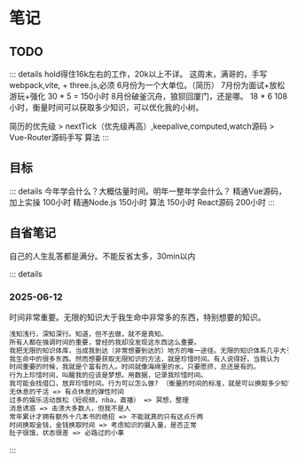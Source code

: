 # 笔记

## TODO

::: details
hold得住16k左右的工作，20k以上不详。
这周末，满哥的，手写webpack,vite, + three.js,必须
6月份为一个大单位。（简历）
7月份为面试+放松游玩+强化 30 * 5 = 150小时
8月份破釜沉舟，狼狈回厦门，还是哪。
18 * 6 108小时，衡量时间可以获取多少知识，可以优化我的小树。

简历的优先级 >
nextTick（优先级再高）,keepalive,computed,watch源码 >
Vue-Router源码手写
算法
:::

## 目标

::: details
今年学会什么？大概估量时间。明年一整年学会什么？
精通Vue源码，加上实操 100小时
精通Node.js 150小时
算法 150小时
React源码 200小时
:::

## 自省笔记

自己的人生乱答都是满分。不能反省太多，30min以内

::: details

### 2025-06-12

时间非常重要。无限的知识大于我生命中非常多的东西，特别想要的知识。

```md
浅知浅行，深知深行。知道，但不去做，就不是真知。
所有人都在强调时间的重要，曾经的我却没发现这东西这么重要。
我把无限的知识体库，当成我到达（非常想要到达的）地方的唯一途径。无限的知识体系几乎大于
我生命中的很多东西。然而想要获取无限知识的方法，就是珍惜时间。有人说得好，当我认为
时间重要的时候，我就是个富有的人。时间就像海绵里的水，只要愿挤，总还是有的。
行为上珍惜时间，叫醒我的应该是梦想。用数据，记录我珍惜时间。
我可能会找借口，放弃珍惜时间。行为可以怎么做? （衡量的时间的标准，就是可以换取多少知识。）
无休息的干活 => 有点休息的弹性时间
过多的娱乐活动放松（短视频，nba，直播） => 冥想，整理
消息诱惑 => 击溃大多数人，但我不是人
常年累计才拥有额外十几本书的绝招 => 不能就真的只有这点斤两
时间换取金钱，金钱换取时间 => 考虑知识的摄入量，是否正常
肚子很饿，状态很差 => 必路过的小事
```

::: 